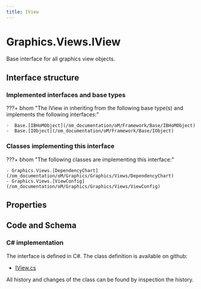 ```yaml
---
title: IView
---
```


# Graphics.Views.IView

Base interface for all graphics view objects.

## Interface structure

### Implemented interfaces and base types

???+ bhom "The IView in inheriting from the following base type(s) and implements the following interfaces:"

    -  Base.[IBHoMObject](/om_documentation/oM/Framework/Base/IBHoMObject)
    -  Base.[IObject](/om_documentation/oM/Framework/Base/IObject)


### Classes implementing this interface

???+ bhom "The following classes are implementing this interface:"

    - Graphics.Views.[DependencyChart](/om_documentation/oM/Graphics/Graphics/Views/DependencyChart)
    - Graphics.Views.[ViewConfig](/om_documentation/oM/Graphics/Graphics/Views/ViewConfig)


## Properties

## Code and Schema

### C# implementation

The interface is defined in C#. The class definition is available on github:

- [IView.cs](https://github.com/BHoM/BHoM/blob/develop/Graphics_oM/Views\IView.cs)

All history and changes of the class can be found by inspection the history.
